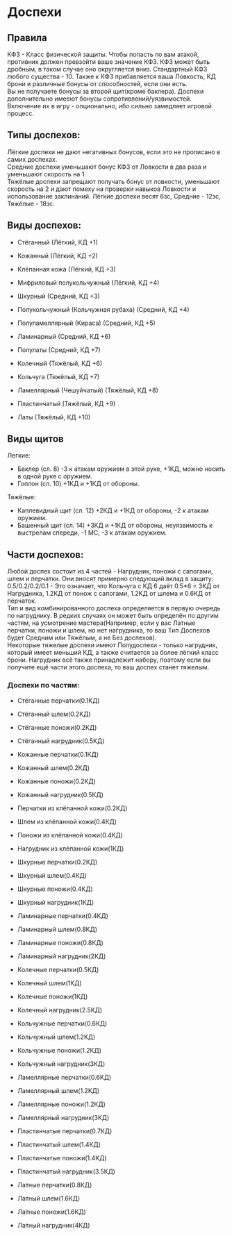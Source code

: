 # Доспехи

## Правила
КФЗ - Класс физической защиты. Чтобы попасть по вам атакой, противник должен превзойти ваше значение КФЗ. КФЗ может быть дробным, в таком случае оно округляется вниз. Стандартный КФЗ любого существа - 10. Также к КФЗ прибавляется ваша Ловкость, КД брони и различные бонусы от способностей, если они есть.  
Вы не получаете бонусы за второй щит(кроме баклера).
Доспехи дополнительно имееют бонусы сопротивлений/уязвимостей. Включение их в игру - опционально, ибо сильно замедляет игровой процесс.  

## Типы доспехов:
Лёгкие доспехи не дают негативных бонусов, если это не прописано в самих доспехах.  
Средние доспехи уменьшают бонус КФЗ от Ловкости в два раза и уменьшают скорость на 1.  
Тяжёлые доспехи запрещают получать бонус от ловкости, уменьшают скорость на 2 и дают помеху на проверки навыков Ловкости и использование заклинаний.
Лёгкие доспехи весят 6зс, Средние - 12зс, Тяжёлые - 18зс.

## Виды доспехов:
- Стёганный                             (Лёгкий, КД +1) 
- Кожанный                              (Лёгкий, КД +2)
- Клёпанная кожа                        (Лёгкий, КД +3)
- Мифриловый полукольчужный             (Лёгкий, КД +4)

- Шкурный                               (Средний, КД +3)
- Полукольчужный (Кольчужная рубаха)    (Средний, КД +4)
- Полуламеллярный (Кираса)              (Средний, КД +5)
- Ламинарный                            (Средний, КД +6) 
- Полулаты                              (Средний, КД +7)

- Колечный                              (Тяжёлый, КД +6)
- Кольчуга                              (Тяжёлый, КД +7) 
- Ламеллярный (Чешуйчатый)              (Тяжёлый, КД +8)
- Пластинчатый                          (Тяжёлый, КД +9) 
- Латы                                  (Тяжёлый, КД +10) 

## Виды щитов

Легкие:
- Баклер (сл. 8) -3 к атакам оружием в этой руке, +1КД, можно носить в одной руке с оружием.
- Гоплон (сл. 10) +1КД и +1КД от обороны.

Тяжёлые:
- Каплевидный щит (сл. 12) +2КД и +1КД от обороны, -2 к атакам оружием.
- Башенный щит (сл. 14) +3КД и +1КД от обороны, неуязвимость к выстрелам спереди, -1 МС, -3 к атакам оружием. 

## Части доспехов:
Любой доспех состоит из 4 частей - Нагрудник, поножи с сапогами, шлем и перчатки. Они вносят примерно следующий вклад в защиту: 0.5/0.2/0.2/0.1 - Это означает, что Кольчуга с КД 6 даёт 0.5*6 = 3КД от Нагрудника, 1.2КД от понож с сапогами, 1.2КД от шлема и 0.6КД от перчаток.  
Тип и вид комбинированного доспеха определяется в первую очередь по нагруднику. В редких случаях он может быть определён по другим частям, на усмотрение мастера(Например, если у вас Латные перчатки, поножи и шлем, но нет нагрудника, то ваш Тип Доспехов будет Средним или Тяжёлым, а не Без доспехов).  
Некоторые тяжелые доспехи имеют Полудоспехи - только нагрудник, который имеет меньший КД, а также считается за более лёгкий класс брони. Нагрудник всё также принадлежит набору, поэтому если вы получите ещё части этого доспеха, то ваш доспех станет тяжелым. 

### Доспехи по частям:

* Стёганные перчатки(0.1КД)
* Стёганный шлем(0.2КД)
* Стёганные поножи(0.2КД)
* Стёганный нагрудник(0.5КД)
  
* Кожанные перчатки(0.1КД)
* Кожанный шлем(0.2КД)
* Кожанные поножи(0.2КД)
* Кожанный нагрудник(0.5КД)

* Перчатки из клёпанной кожи(0.2КД)
* Шлем из клёпанной кожи(0.4КД)
* Поножи из клёпанной кожи(0.4КД)
* Нагрудник из клёпанной кожи(1КД)

* Шкурные перчатки(0.2КД)
* Шкурный шлем(0.4КД)
* Шкурные поножи(0.4КД)
* Шкурный нагрудник(1КД)

* Ламинарные перчатки(0.4КД)
* Ламинарный шлем(0.8КД)
* Ламинарные поножи(0.8КД)
* Ламинарный нагрудник(2КД)

* Колечные перчатки(0.5КД)
* Колечный шлем(1КД)
* Колечные поножи(1КД)
* Колечный нагрудник(2.5КД)
  
* Кольчужные перчатки(0.6КД)
* Кольчужный шлем(1.2КД)
* Кольчужные поножи(1.2КД)
* Кольчужный нагрудник(3КД)

* Ламеллярные перчатки(0.6КД)
* Ламеллярный шлем(1.2КД)
* Ламеллярные поножи(1.2КД)
* Ламеллярный нагрудник(3КД)

* Пластинчатые перчатки(0.7КД)
* Пластинчатый шлем(1.4КД)
* Пластинчатые поножи(1.4КД)
* Пластинчатый нагрудник(3.5КД)

* Латные перчатки(0.8КД)
* Латный шлем(1.6КД)
* Латные поножи(1.6КД)
* Латный нагрудник(4КД)

